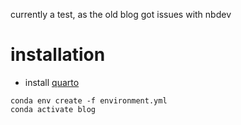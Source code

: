 currently a test, as the old blog got issues with nbdev

# installation

- install [quarto](https://quarto.org/docs/get-started/)

```
conda env create -f environment.yml
conda activate blog
```
